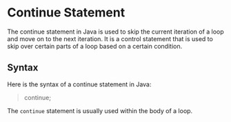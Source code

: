 # Continue Statement
The continue statement in Java is used to skip the current iteration of a loop and move on to the next iteration. It is a control statement that is used to skip over certain parts of a loop based on a certain condition.

## Syntax
Here is the syntax of a continue statement in Java:
> continue;

The `continue` statement is usually used within the body of a loop.